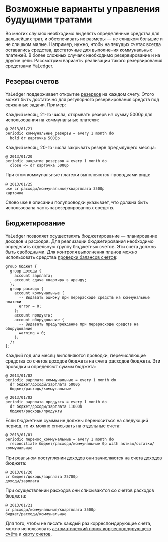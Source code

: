# Возможные варианты управления будущими тратами

Во многих случаях необходимо выделять определённые средства для дальнейших трат, и обеспечивать их размеры — не слишком большие и не слишком малые. Например, нужно, чтобы на текущих счетах всегда оставались средства, достаточные для выполнения коммунальных платежей. В более сложных случаях необходимо резервирование и на другие цели. Рассмотрим варианты реализации такого резервирования средствами YaLedger.

## Резервы счетов

YaLedger поддерживает открытие [резервов][Holds] на каждом счету. Этого может быть достаточно для регулярного резервирования средств под связанные задачи. Пример:

Каждый месяц, 21-го числа, открывать резерв на сумму 5000р для использования на коммунальные платежи:

    @ 2013/01/21
    periodic коммунальные_резервы = every 1 month do
      hold dr карточка 5000р

Каждый месяц, 20-го числа закрывать резерв предыдущего месяца:

    @ 2013/01/20
    periodic закрытие_резервов = every 1 month do
      close <= dr карточка 5000р

При этом коммунальные платежи выполняются проводками вида:

    @ 2013/01/25
    use cr расходы/коммунальные/квартплата 3500р
    карточка

Слово use в описании полупроводки указывает, что должна быть использована часть зарезервированных средств.

## Бюджетирование

YaLedger позволяет осуществлять бюджетирование — планирование доходов и расходов. Для реализации бюджетирования необходимо определить отдельную группу бюджетных счетов. Эти счета должны быть свободными. Для контроля выполнения планов можно использовать средства [проверки балансов счетов][BalanceChecks]:

    group бюджет {
      group доходы {
        account зарплата;
        account сдача_квартиры_в_аренду;
      };
      group расходы {
        account коммунальные {
          -- Выдавать ошибку при перерасходе средств на коммунальные платежи
          error = 0;
        };
        account продукты;
        account оборудование {
          -- Выдавать предупреждение при перерасходе средств на оборудование
          warning = 0;
        };
      };
    };

Каждый год или месяц выполняются проводки, перечисляющие средства со счетов доходов бюджета на счета расходов бюджета. Эти проводки и определяют суммы бюджета:

    @ 2013/01/02
    periodic зарплата_коммунальные = every 1 month do
      dr бюджет/доходы/зарплата 5000р
      бюджет/расходы/коммунальные

    @ 2013/01/02
    periodic зарплата_продукты = every 1 month do
      dr бюджет/доходы/зарплата 11000h
      бюджет/расходы/продукты

Если бюджетные суммы не должны переноситься на следующий период, то их можно списывать на отдельные счета:

    @ 2013/01/01
    periodic перенос_коммунальные = every 1 month do
      reconciliate бюджет/расходы/коммунальные 0р with активы/остатки/коммунальные

При реальном поступлении доходов они зачисляются на счета доходов бюджета:

    @ 2013/01/20
    cr бюджет/доходы/зарплата 25700р
    доходы/зарплата

При осуществлении расходов они списываются со счетов расходов бюджета:

    @ 2013/01/21
    cr расходы/коммунальные/квартплата 3500р
    бюджет/расходы/коммунальные

Для того, чтобы не писать каждый раз корреспондирующие счета, можно использовать [автоматический поиск корреспондирующего счёта][Correspondence] и [карту счетов][AccountsMap].

[AccountsMap]: AccountsMap.md
[BalanceChecks]: BalanceChecks.md
[Correspondence]: Correspondence.md
[Holds]: Holds.md
